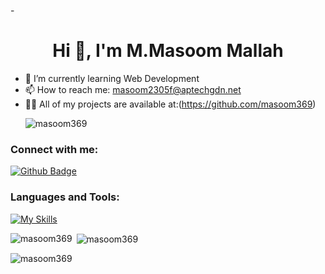 <!-- ![logo](https://raw.githubusercontent.com/FatimaNazeer777/FatimaNazeer777/94895102da96d7a5c323e9f1dee570a6c0ad9193/53371175-flat-designed-banner-for-web-development-with-long-shadows.jpg) -->

-<h1 align="center">Hi 👋, I'm M.Masoom Mallah</h1>
- 🌱 I’m currently learning Web Development
- 📫 How to reach me: masoom2305f@aptechgdn.net
- 👨‍💻 All of my projects are available at:(https://github.com/masoom369)
  <p align="left"> <img src="https://komarev.com/ghpvc/?username=masoom369&label=Profile%20views&color=0e75b6&style=flat" alt="masoom369" /> </p>

### Connect with me:

<div id="badges">
  <a href="https://github.com/masoom369">
    <img src="https://img.shields.io/badge/Github-white?style=for-the-badge&logo=Github&logoColor=black" alt="Github Badge"/>
  </a>
</div>

### Languages and Tools:

[![My Skills](https://skillicons.dev/icons?i=js,html,css,typescript)](https://skillicons.dev)

<p><img align="left" src="https://github-readme-stats.vercel.app/api/top-langs?username=masoom369&show_icons=true&locale=en&layout=compact" alt="masoom369" /></p>
<p>&nbsp;<img align="center" src="https://github-readme-stats.vercel.app/api?username=masoom369&show_icons=true&locale=en" alt="masoom369" /></p>

<p><img align="center" src="https://github-readme-streak-stats.herokuapp.com/?user=masoom369&" alt="masoom369" /></p>
